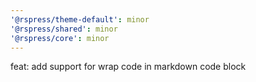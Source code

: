 ```yaml
---
'@rspress/theme-default': minor
'@rspress/shared': minor
'@rspress/core': minor
---
```


feat: add support for wrap code in markdown code block
